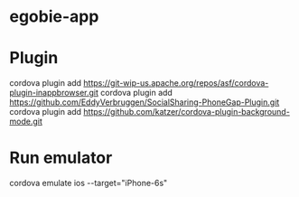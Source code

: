 # egobie-app

# Plugin
cordova plugin add https://git-wip-us.apache.org/repos/asf/cordova-plugin-inappbrowser.git
cordova plugin add https://github.com/EddyVerbruggen/SocialSharing-PhoneGap-Plugin.git
cordova plugin add https://github.com/katzer/cordova-plugin-background-mode.git

# Run emulator
cordova emulate ios --target="iPhone-6s"